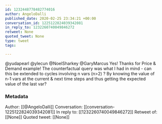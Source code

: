 ```yaml
---
id: 1232448778482774016
author: AngeloDalli
published_date: 2020-02-25 23:34:21 +00:00
conversation_id: 1225122824039342081
in_reply_to: 1232260740049846272
retweet: None
quoted_tweet: None
type: tweet
tags:

---
```


@yudapearl @ylecun @NoelSharkey @GaryMarcus Yes! Thanks for Price &amp; Demand example! The counterfactual query was what I had in mind - can this be extended to cycles involving n vars (n&gt;2) ? By knowing the value of n-1 vars at the current &amp; next time steps and thus getting the expected value of the last var?

### Metadata

Author: [[@AngeloDalli]]
Conversation: [[conversation-1225122824039342081]]
In reply to: [[1232260740049846272]]
Retweet of: [[None]]
Quoted tweet: [[None]]
